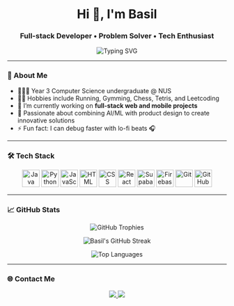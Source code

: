 <h1 align="center">Hi 👋, I'm Basil</h1>
<h3 align="center">Full-stack Developer • Problem Solver • Tech Enthusiast</h3>

<p align="center">
  <img src="https://readme-typing-svg.demolab.com/?lines=Building+Solutions;Exploring+AI+%26+ML;Centering+a+Div&center=true&width=500&height=45" alt="Typing SVG" />
</p>

---

### 🚀 About Me

- 👨🏻‍🎓 Year 3 Computer Science undergraduate @ NUS
- 🏃‍♂️ Hobbies include Running, Gymming, Chess, Tetris, and Leetcoding
- 🔭 I’m currently working on **full-stack web and mobile projects**
- 🤖 Passionate about combining AI/ML with product design to create innovative solutions
- ⚡ Fun fact: I can debug faster with lo-fi beats 🎧

---

### 🛠️ Tech Stack

<p align="center">
  <img src="https://cdn.jsdelivr.net/gh/devicons/devicon/icons/java/java-original.svg" width="40" height="40" alt="Java"/>
  <img src="https://cdn.jsdelivr.net/gh/devicons/devicon/icons/python/python-original.svg" width="40" height="40" alt="Python"/>
  <img src="https://cdn.jsdelivr.net/gh/devicons/devicon/icons/javascript/javascript-original.svg" width="40" height="40" alt="JavaScript"/>
  <img src="https://cdn.jsdelivr.net/gh/devicons/devicon/icons/html5/html5-original.svg" width="40" height="40" alt="HTML"/>
  <img src="https://cdn.jsdelivr.net/gh/devicons/devicon/icons/css3/css3-original.svg" width="40" height="40" alt="CSS"/>
  <img src="https://cdn.jsdelivr.net/gh/devicons/devicon/icons/react/react-original.svg" width="40" height="40" alt="React"/>
  <img src="https://cdn.jsdelivr.net/gh/devicons/devicon/icons/supabase/supabase-original.svg" width="40" height="40" alt="Supabase"/>
  <img src="https://cdn.jsdelivr.net/gh/devicons/devicon/icons/firebase/firebase-plain.svg" width="40" height="40" alt="Firebase"/>
  <img src="https://cdn.jsdelivr.net/gh/devicons/devicon/icons/git/git-original.svg" width="40" height="40" alt="Git"/>
  <img src="https://cdn.jsdelivr.net/gh/devicons/devicon/icons/github/github-original.svg" width="40" height="40" alt="GitHub"/>
</p>


---

### 📈 GitHub Stats

<p align="center">
  <!-- 🏆 Trophies -->
  <img src="https://github-profile-trophy.vercel.app/?username=basil-boh&theme=tokyonight&margin-w=15&margin-h=15&row=1" alt="GitHub Trophies"/>
</p>

<p align="center">
  <!-- 🔥 Streaks -->
  <img src="https://github-readme-streak-stats.herokuapp.com/?user=basil-boh&theme=tokyonight" alt="Basil's GitHub Streak"/>
</p>

<p align="center">
  <!-- 📌 Top Languages -->
  <img src="https://github-readme-stats.vercel.app/api/top-langs/?username=basil-boh&layout=compact&theme=tokyonight&hide_border=true" alt="Top Languages"/>
</p>

---

### 🌐 Contact Me

<p align="center">
  <a href="https://linkedin.com/in/basil-boh-81933b18b/" target="_blank">
    <img src="https://img.shields.io/badge/LinkedIn-0077B5?style=for-the-badge&logo=linkedin&logoColor=white" />
  </a>
  <a href="mailto:basil.boh001@gmail.com">
    <img src="https://img.shields.io/badge/Email-red?style=for-the-badge&logo=gmail&logoColor=white" />
  </a>
</p>






